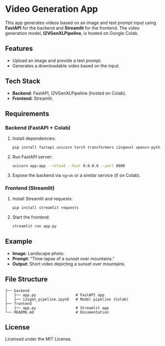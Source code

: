 # Video Generation App

This app generates videos based on an image and text prompt input using **FastAPI** for the backend and **Streamlit** for the frontend. The video generation model, **I2VGenXLPipeline**, is hosted on Google Colab.

## Features

- Upload an image and provide a text prompt.
- Generates a downloadable video based on the input.

## Tech Stack

- **Backend**: FastAPI, I2VGenXLPipeline (hosted on Colab).
- **Frontend**: Streamlit.

## Requirements

### Backend (FastAPI + Colab)

1. Install dependencies:
   ```bash
   pip install fastapi uvicorn torch transformers i2vgenxl opencv-python pillow aiofiles
   ```
2. Run FastAPI server:
   ```bash
   uvicorn app:app --reload --host 0.0.0.0 --port 8000
   ```
3. Expose the backend via `ngrok` or a similar service (if on Colab).

### Frontend (Streamlit)

1. Install Streamlit and requests:
   ```bash
   pip install streamlit requests
   ```
2. Start the frontend:
   ```bash
   streamlit run app.py
   ```

## Example

- **Image**: Landscape photo.
- **Prompt**: "Time-lapse of a sunset over mountains."
- **Output**: Short video depicting a sunset over mountains.

## File Structure

```
├── backend
│   ├── app.py                  # FastAPI app
│   ├── i2vgen_pipeline.ipynb   # Model pipeline (Colab)
├── frontend
│   ├── app.py                  # Streamlit app
└── README.md                   # Documentation
```

## License

Licensed under the MIT License.
